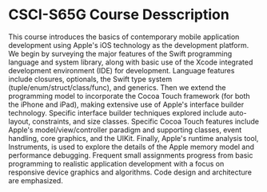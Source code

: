 # CSCI-S65G Course Desscription

This course introduces the basics of contemporary mobile application development using Apple's iOS technology as the development platform. We begin by surveying the major features of the Swift programming language and system library, along with basic use of the Xcode integrated development environment (IDE) for development. Language features include closures, optionals, the Swift type system (tuple/enum/struct/class/func), and generics. Then we extend the programming model to incorporate the Cocoa Touch framework (for both the iPhone and iPad), making extensive use of Apple's interface builder technology. Specific interface builder techniques explored include auto-layout, constraints, and size classes. Specific Cocoa Touch features include Apple's model/view/controller paradigm and supporting classes, event handling, core graphics, and the UIKit. Finally, Apple's runtime analysis tool, Instruments, is used to explore the details of the Apple memory model and performance debugging. Frequent small assignments progress from basic programming to realistic application development with a focus on responsive device graphics and algorithms. Code design and architecture are emphasized.
